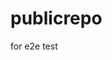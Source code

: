 # publicrepo
for e2e test

















































































































